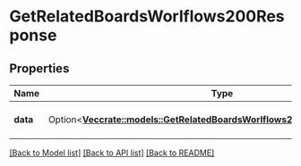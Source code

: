 # GetRelatedBoardsWorlflows200Response

## Properties

Name | Type | Description | Notes
------------ | ------------- | ------------- | -------------
**data** | Option<[**Vec<crate::models::GetRelatedBoardsWorlflows200ResponseDataInner>**](getRelatedBoardsWorlflows_200_response_data_inner.md)> | A list of boards and workflows. | [optional]

[[Back to Model list]](../README.md#documentation-for-models) [[Back to API list]](../README.md#documentation-for-api-endpoints) [[Back to README]](../README.md)


